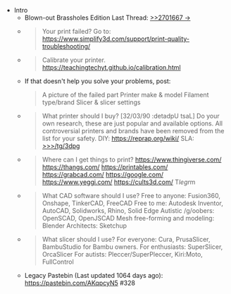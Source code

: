 - Intro
	- Blown-out Brassholes Edition
	  Last Thread: [>>2701667 →](https://boards.4channel.org/diy/thread/2701667#p2701667)
	- >Your print failed? Go to:
	  https://www.simplify3d.com/support/print-quality-troubleshooting/
	- >Calibrate your printer.
	  https://teachingtechyt.github.io/calibration.html
	- If that doesn't help you solve your problems, post:
	  >A picture of the failed part
	  >Printer make & model
	  >Filament type/brand
	  >Slicer & slicer settings
	- >What printer should I buy? [32/03/90 :detadpU tsaL]
	  Do your own research, these are just popular and available options.
	  All controversial printers and brands have been removed from the list for your safety.
	  DIY: https://reprap.org/wiki/
	  SLA: [>>>/tg/3dpg](https://boards.4channel.org/tg/catalog#s=3dpg)
	- >Where can I get things to print?
	  https://www.thingiverse.com/
	  https://thangs.com/
	  https://printables.com/
	  https://grabcad.com/
	  https://google.com/
	  https://www.yeggi.com/
	  https://cults3d.com/
	  T*legr*m
	- >What CAD software should I use?
	  Free to anyone: Fusion360, Onshape, TinkerCAD, FreeCAD
	  Free to me: Autodesk Inventor, AutoCAD, Solidworks, Rhino, Solid Edge
	  Autistic /g/oobers: OpenSCAD, OpenJSCAD
	  Mesh free-forming and modeling: Blender
	  Architects: Sketchup
	- >What slicer should I use?
	  For everyone: Cura, PrusaSlicer, BambuStudio for Bambu owners.
	  For enthusiasts: SuperSlicer, OrcaSlicer
	  For autists: Pleccer/SuperPleccer, Kiri:Moto, FullControl
	- Legacy Pastebin (Last updated 1064 days ago): https://pastebin.com/AKqpcyN5
	  #328
